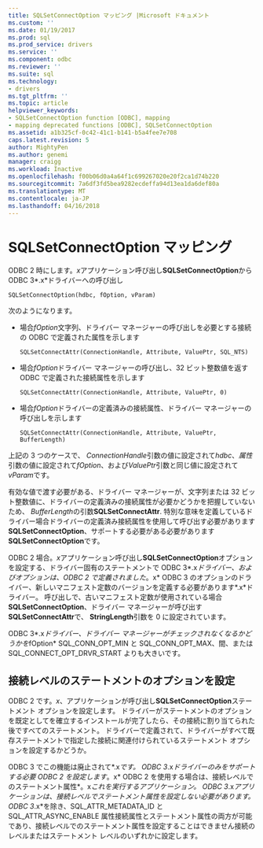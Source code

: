 ```yaml
---
title: SQLSetConnectOption マッピング |Microsoft ドキュメント
ms.custom: ''
ms.date: 01/19/2017
ms.prod: sql
ms.prod_service: drivers
ms.service: ''
ms.component: odbc
ms.reviewer: ''
ms.suite: sql
ms.technology:
- drivers
ms.tgt_pltfrm: ''
ms.topic: article
helpviewer_keywords:
- SQLSetConnectOption function [ODBC], mapping
- mapping deprecated functions [ODBC], SQLSetConnectOption
ms.assetid: a1b325cf-0c42-41c1-b141-b5a4fee7e708
caps.latest.revision: 5
author: MightyPen
ms.author: genemi
manager: craigg
ms.workload: Inactive
ms.openlocfilehash: f00b06d0a4a64f1c699267020e20f2ca1d74b220
ms.sourcegitcommit: 7a6df3fd5bea9282ecdeffa94d13ea1da6def80a
ms.translationtype: MT
ms.contentlocale: ja-JP
ms.lasthandoff: 04/16/2018
---
```

# <a name="sqlsetconnectoption-mapping"></a>SQLSetConnectOption マッピング
ODBC 2 時にします。*x*アプリケーション呼び出し**SQLSetConnectOption**から ODBC 3*.x*ドライバーへの呼び出し  
  
```  
SQLSetConnectOption(hdbc, fOption, vParam)  
```  
  
 次のようになります。  
  
-   場合*fOption*文字列、ドライバー マネージャーの呼び出しを必要とする接続の ODBC で定義された属性を示します  
  
    ```  
    SQLSetConnectAttr(ConnectionHandle, Attribute, ValuePtr, SQL_NTS)  
    ```  
  
-   場合*fOption*ドライバー マネージャーの呼び出し、32 ビット整数値を返す ODBC で定義された接続属性を示します  
  
    ```  
    SQLSetConnectAttr(ConnectionHandle, Attribute, ValuePtr, 0)  
    ```  
  
-   場合*fOption*ドライバーの定義済みの接続属性、ドライバー マネージャーの呼び出しを示します  
  
    ```  
    SQLSetConnectAttr(ConnectionHandle, Attribute, ValuePtr, BufferLength)  
    ```  
  
 上記の 3 つのケースで、 *ConnectionHandle*引数の値に設定されて*hdbc*、*属性*引数の値に設定されて*fOption*、および*ValuePtr*引数と同じ値に設定されて*vParam*です。  
  
 有効な値で渡す必要がある、ドライバー マネージャーが、文字列または 32 ビット整数値に、ドライバーの定義済みの接続属性が必要かどうかを把握していないため、 *BufferLength*の引数**SQLSetConnectAttr**. 特別な意味を定義しているドライバー場合ドライバーの定義済み接続属性を使用して呼び出す必要があります**SQLSetConnectOption**、サポートする必要がある必要があります**SQLSetConnectOption**です。  
  
 ODBC 2 場合。*x*アプリケーション呼び出し**SQLSetConnectOption**オプションを設定する、ドライバー固有のステートメントで ODBC 3*.x*ドライバー、およびオプションは、ODBC 2 で定義されました*。x* ODBC 3 のオプションのドライバー、新しいマニフェスト定数のバージョンを定義する必要があります*.x*ドライバー。 呼び出しで、古いマニフェスト定数が使用されている場合**SQLSetConnectOption**、ドライバー マネージャーが呼び出す**SQLSetConnectAttr**で、 **StringLength**引数を 0 に設定されています。  
  
 ODBC 3*.x*ドライバー、ドライバー マネージャーがチェックされなくなるかどうかを*fOption* SQL_CONN_OPT_MIN と SQL_CONN_OPT_MAX、間、または SQL_CONNECT_OPT_DRVR_START よりも大きいです。  
  
## <a name="setting-statement-options-on-the-connection-level"></a>接続レベルのステートメントのオプションを設定  
 ODBC 2 です。*x*、アプリケーションが呼び出し**SQLSetConnectOption**ステートメント オプションを設定します。 ドライバーがステートメントのオプションを既定としてを確立するインストールが完了したら、その接続に割り当てられた後ですべてのステートメント。 ドライバーで定義されて、ドライバーがすべて既存ステートメントで指定した接続に関連付けられているステートメント オプションを設定するかどうか。  
  
 ODBC 3 でこの機能は廃止されて*.x*です。 ODBC 3*.x*ドライバーのみをサポートする必要 ODBC 2 を設定します*。x* ODBC 2 を使用する場合は、接続レベルでのステートメント属性*。x*これを実行するアプリケーション。 ODBC 3*.x*アプリケーションは、接続レベルでステートメント属性を設定しない必要があります。 ODBC 3*.x*を除き、SQL_ATTR_METADATA_ID と SQL_ATTR_ASYNC_ENABLE 属性接続属性とステートメント属性の両方が可能であり、接続レベルでのステートメント属性を設定することはできません接続のレベルまたはステートメント レベルのいずれかに設定します。
